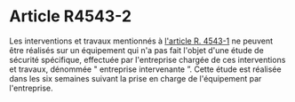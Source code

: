 # Article R4543-2

Les interventions et travaux mentionnés à [l'article R. 4543-1][1] ne peuvent être réalisés sur un équipement qui n'a pas fait l'objet d'une étude de sécurité spécifique, effectuée par l'entreprise chargée de ces interventions et travaux, dénommée " entreprise intervenante ”. Cette étude est réalisée dans les six semaines suivant la prise en charge de l'équipement par l'entreprise.

 [1]: /affichCodeArticle.do?cidTexte=LEGITEXT000006072050&idArticle=LEGIARTI000019939213&dateTexte=&categorieLien=cid